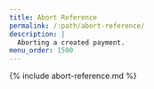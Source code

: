 ```yaml
---
title: Abort Reference
permalink: /:path/abort-reference/
description: |
  Aborting a created payment.
menu_order: 1500
---
```


{% include abort-reference.md  %}
